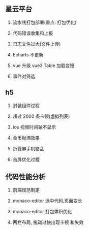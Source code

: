 ## 星云平台

1. 流水线打包部署(重点: 打包优化)

2. 代码错误收集和上报

3. 日志文件过大(文件上传)

4. Echarts 不更新

5. vue 升级 vue3 Table 加载变慢

6. 事件对筛选

## h5

1. 封装组件过程

2. 超过 2000 条卡顿(虚拟列表)

3. ios 视频时间轴不显示

4. 金币抛洒效果

5. 折叠屏手机错乱

6. 首屏优化过程

## 代码性能分析

1. 前端规范制定

2. monaco-editor 选中代码,页面变长

3. monaco-editor 打包体积优化

4. 两栏布局, 拖动过快出现卡顿 和失效
